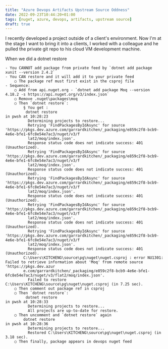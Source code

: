 ```yaml
---
title: "Azure Devops Artifacts Upstream Source Oddness"
date: 2022-09-23T10:44:20+01:00
tags: [nuget, azure, devops, artifacts, upstream source]
draft: true
---
```


I recently developed a project outside of a client's environment.  Now I'm at the stage I want to bring it into a clients, I worked with a colleague and he pulled the private git repo to his cloud VM development machine.

When we did a dotnet restore

	- You CANNOT add package from private feed by `dotnet add package xunit --version 2.4.2`
	- You CAN restore and it will add it to your private feed
		○ The package ref must first exist in the csproj file
	- Sequence:
		○ Add from api.nuget.org - `dotnet add package Moq --version 4.18.2 -s https://api.nuget.org/v3/index.json`
		○ Remove .nuget\packages\moq
		○ Then `dotnet restore`:
			§ You get :
			 dotnet restore                                                                                     in pwsh at 10:28:23
			  Determining projects to restore...
			  Retrying 'FindPackagesByIdAsync' for source 'https://pkgs.dev.azure.com/garrardkitchen/_packaging/e859c2f8-bcb9-4e6e-bfe1-6fc8e54e7ac3/nuget/v3/f
			  lat2/moq/index.json'.
			  Response status code does not indicate success: 401 (Unauthorized).
			  Retrying 'FindPackagesByIdAsync' for source 'https://pkgs.dev.azure.com/garrardkitchen/_packaging/e859c2f8-bcb9-4e6e-bfe1-6fc8e54e7ac3/nuget/v3/f
			  lat2/moq/index.json'.
			  Response status code does not indicate success: 401 (Unauthorized).
			  Retrying 'FindPackagesByIdAsync' for source 'https://pkgs.dev.azure.com/garrardkitchen/_packaging/e859c2f8-bcb9-4e6e-bfe1-6fc8e54e7ac3/nuget/v3/f
			  lat2/moq/index.json'.
			  Response status code does not indicate success: 401 (Unauthorized).
			  Retrying 'FindPackagesByIdAsync' for source 'https://pkgs.dev.azure.com/garrardkitchen/_packaging/e859c2f8-bcb9-4e6e-bfe1-6fc8e54e7ac3/nuget/v3/f
			  lat2/moq/index.json'.
			  Response status code does not indicate success: 401 (Unauthorized).
			  Retrying 'FindPackagesByIdAsync' for source 'https://pkgs.dev.azure.com/garrardkitchen/_packaging/e859c2f8-bcb9-4e6e-bfe1-6fc8e54e7ac3/nuget/v3/f
			  lat2/moq/index.json'.
			  Response status code does not indicate success: 401 (Unauthorized).
			C:\Users\KITCHENG\source\pg\nuget\nuget.csproj : error NU1301: Failed to retrieve information about 'Moq' from remote source 'https://pkgs.dev.azur
			e.com/garrardkitchen/_packaging/e859c2f8-bcb9-4e6e-bfe1-6fc8e54e7ac3/nuget/v3/flat2/moq/index.json'.
			  Failed to restore C:\Users\KITCHENG\source\pg\nuget\nuget.csproj (in 7.25 sec).
		○ Then comment out package ref in csproj
		○ Then `dotnet restore`:
			 dotnet restore                                                                                     in pwsh at 10:28:33
			  Determining projects to restore...
			  All projects are up-to-date for restore.
		○ Then uncomment and `dotnet restore` again
			dotnet restore                                                                                     in pwsh at 10:28:36
			  Determining projects to restore...
			  Restored C:\Users\KITCHENG\source\pg\nuget\nuget.csproj (in 3.18 sec).
		○ Then finally, package appears in devops nuget feed
